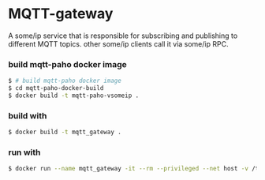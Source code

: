 # MQTT-gateway
A some/ip service that is responsible for subscribing and publishing to different MQTT topics. other some/ip clients call it via some/ip RPC.

### build mqtt-paho docker image
```bash
$ # build mqtt-paho docker image
$ cd mqtt-paho-docker-build
$ docker build -t mqtt-paho-vsomeip .
```
### build with
```bash
$ docker build -t mqtt_gateway .
```
### run with
```bash
$ docker run --name mqtt_gateway -it --rm --privileged --net host -v /tmp:/tmp:z mqtt_gateway
```